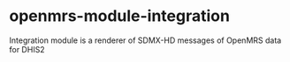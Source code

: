 openmrs-module-integration
==========================

Integration module is a renderer of SDMX-HD messages of OpenMRS data for DHIS2
